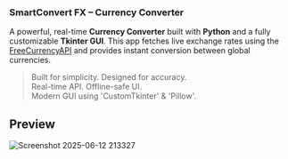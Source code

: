 ### SmartConvert FX – Currency Converter

A powerful, real-time **Currency Converter** built with **Python** and a fully customizable **Tkinter GUI**. This app fetches live exchange rates using the [FreeCurrencyAPI](https://freecurrencyapi.com/) and provides instant conversion between global currencies.

> Built for simplicity. Designed for accuracy.  
> Real-time API. Offline-safe UI.  
> Modern GUI using 'CustomTkinter' & 'Pillow'.

## Preview
![Screenshot 2025-06-12 213327](https://github.com/user-attachments/assets/3de27ec7-a2e8-4c40-9db7-878acaafff65)
